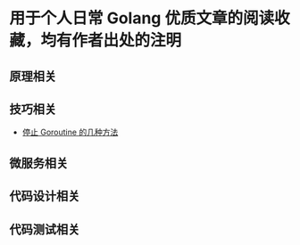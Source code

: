 # 用于个人日常 Golang 优质文章的阅读收藏，均有作者出处的注明

## 原理相关

## 技巧相关

- [停止 Goroutine 的几种方法](skill/stop-goroutine.md)

## 微服务相关

## 代码设计相关

## 代码测试相关

